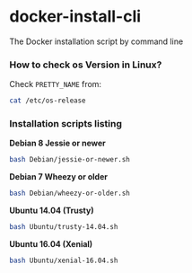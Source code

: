 # docker-install-cli
The Docker installation script by command line

### How to check os Version in Linux?
Check `PRETTY_NAME` from:
```bash
cat /etc/os-release
```

### Installation scripts listing
**Debian 8 Jessie or newer**
```bash
bash Debian/jessie-or-newer.sh
```
**Debian 7 Wheezy or older**
```bash
bash Debian/wheezy-or-older.sh
```
**Ubuntu 14.04 (Trusty)**
```bash
bash Ubuntu/trusty-14.04.sh
```
**Ubuntu 16.04 (Xenial)**
```bash
bash Ubuntu/xenial-16.04.sh
```
